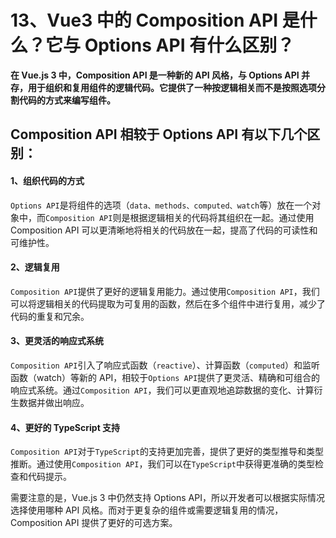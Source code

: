 # 13、Vue3 中的 Composition API 是什么？它与 Options API 有什么区别？

**在 Vue.js 3 中，Composition API 是一种新的 API 风格，与 Options API 并存，用于组织和复用组件的逻辑代码。它提供了一种按逻辑相关而不是按照选项分割代码的方式来编写组件。**

## Composition API 相较于 Options API 有以下几个区别：

#### 1、组织代码的方式

`Options API`是将组件的选项（`data、methods、computed、watch`等）放在一个对象中，而`Composition API`则是根据逻辑相关的代码将其组织在一起。通过使用 Composition API 可以更清晰地将相关的代码放在一起，提高了代码的可读性和可维护性。

#### 2、逻辑复用

`Composition API`提供了更好的逻辑复用能力。通过使用`Composition API`，我们可以将逻辑相关的代码提取为可复用的函数，然后在多个组件中进行复用，减少了代码的重复和冗余。

#### 3、更灵活的响应式系统

`Composition API`引入了响应式函数（`reactive`）、计算函数（`computed`）和监听函数（watch）等新的 API，相较于`Options API`提供了更灵活、精确和可组合的响应式系统。通过`Composition API`，我们可以更直观地追踪数据的变化、计算衍生数据并做出响应。

#### 4、更好的 TypeScript 支持

`Composition API`对于`TypeScript`的支持更加完善，提供了更好的类型推导和类型推断。通过使用`Composition API`，我们可以在`TypeScript`中获得更准确的类型检查和代码提示。

需要注意的是，Vue.js 3 中仍然支持 Options API，所以开发者可以根据实际情况选择使用哪种 API 风格。而对于更复杂的组件或需要逻辑复用的情况，Composition API 提供了更好的可选方案。

